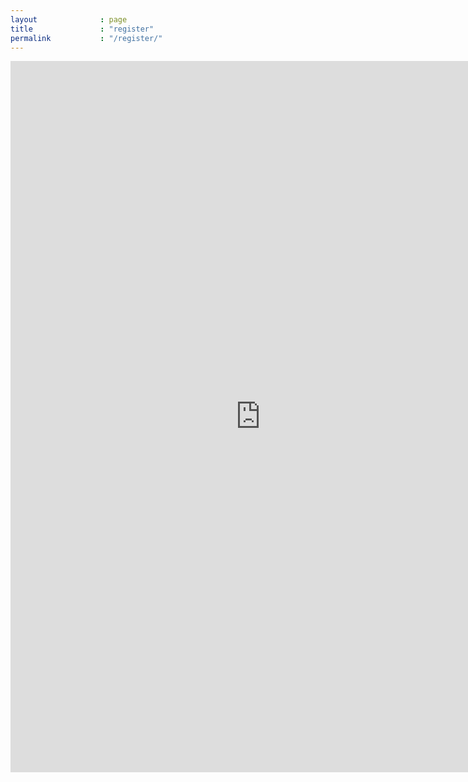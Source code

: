 ```yaml
---
layout              : page
title               : "register"
permalink           : "/register/"
---
```

<iframe src="https://docs.google.com/forms/d/e/1FAIpQLSeyCUvyfhtamahHgFBURZ7aoKRjTEk1JLWxjX2qeFJXA-3uxg/viewform?embedded=true" width="800" height="1138" frameborder="0" marginheight="0" marginwidth="0">Loading…</iframe>